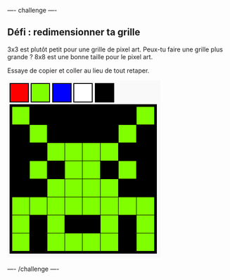 —- challenge —-

## Défi : redimensionner ta grille

3x3 est plutôt petit pour une grille de pixel art. Peux-tu faire une grille plus grande ? 8x8 est une bonne taille pour le pixel art.

Essaye de copier et coller au lieu de tout retaper.

![screenshot](images/pixel-art-final.png)

—- /challenge —-